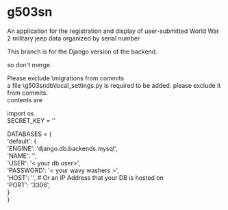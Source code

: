 # g503sn
An application for the registration and display of user-submitted World War 2 military jeep data organized by serial number  
  
This branch is for the Django version of the backend.  
  
so don't merge.  
  
Please exclude \migrations from commits  
a file \g503sndb\local_settings.py is required to be added. please exclude it from commits.  
contents are  
  
import os  
SECRET_KEY = '<your secret >'  
  
DATABASES = {  
    'default': {  
        'ENGINE': 'django.db.backends.mysql',  
        'NAME': '<your database name>',  
        'USER': '< your db user>',  
        'PASSWORD': '< your wavy washers >',  
        'HOST': '<your db server>',   # Or an IP Address that your DB is hosted on  
        'PORT': '3306',  
    }  
}  
